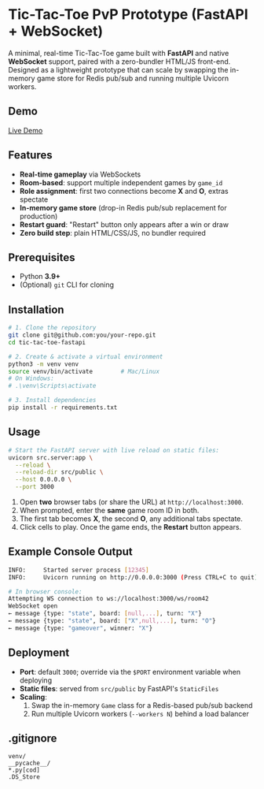 # Tic-Tac-Toe PvP Prototype (FastAPI + WebSocket)

A minimal, real-time Tic-Tac-Toe game built with **FastAPI** and native **WebSocket** support, paired with a zero-bundler HTML/JS front-end. Designed as a lightweight prototype that can scale by swapping the in-memory game store for Redis pub/sub and running multiple Uvicorn workers.

## Demo

[Live Demo](https://inevitable-lynna-debo98-9c7cc788.koyeb.app/)

## Features

- **Real-time gameplay** via WebSockets  
- **Room-based**: support multiple independent games by `game_id`  
- **Role assignment**: first two connections become **X** and **O**, extras spectate  
- **In-memory game store** (drop-in Redis pub/sub replacement for production)  
- **Restart guard**: "Restart" button only appears after a win or draw  
- **Zero build step**: plain HTML/CSS/JS, no bundler required  

## Prerequisites

- Python **3.9+**  
- (Optional) `git` CLI for cloning  

## Installation

```bash
# 1. Clone the repository
git clone git@github.com:you/your-repo.git
cd tic-tac-toe-fastapi

# 2. Create & activate a virtual environment
python3 -m venv venv
source venv/bin/activate        # Mac/Linux
# On Windows:
# .\venv\Scripts\activate

# 3. Install dependencies
pip install -r requirements.txt
```

## Usage

```bash
# Start the FastAPI server with live reload on static files:
uvicorn src.server:app \
  --reload \
  --reload-dir src/public \
  --host 0.0.0.0 \
  --port 3000
```

1. Open **two** browser tabs (or share the URL) at `http://localhost:3000`.  
2. When prompted, enter the **same** game room ID in both.  
3. The first tab becomes **X**, the second **O**, any additional tabs spectate.  
4. Click cells to play. Once the game ends, the **Restart** button appears.  

## Example Console Output

```bash
INFO:     Started server process [12345]
INFO:     Uvicorn running on http://0.0.0.0:3000 (Press CTRL+C to quit)

# In browser console:
Attempting WS connection to ws://localhost:3000/ws/room42
WebSocket open
← message {type: "state", board: [null,...], turn: "X"}
← message {type: "state", board: ["X",null,...], turn: "O"}
← message {type: "gameover", winner: "X"}
```

## Deployment

- **Port**: default `3000`; override via the `$PORT` environment variable when deploying  
- **Static files**: served from `src/public` by FastAPI's `StaticFiles`  
- **Scaling**:  
  1. Swap the in-memory `Game` class for a Redis-based pub/sub backend  
  2. Run multiple Uvicorn workers (`--workers N`) behind a load balancer  

## .gitignore

```gitignore
venv/
__pycache__/
*.py[cod]
.DS_Store
```
